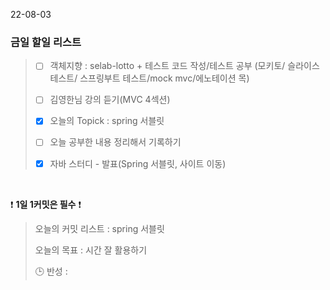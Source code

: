 22-08-03
### 금일 할일 리스트


> - [ ]  객체지향 : selab-lotto + 테스트 코드 작성/테스트 공부 (모키토/ 슬라이스테스트/ 스프링부트 테스트/mock mvc/에노테이션 목)
>
> - [ ]  김영한님 강의 듣기(MVC 4섹션)
>
> - [X]  오늘의 Topick : spring 서블릿
>
> - [ ]  오늘 공부한 내용 정리해서 기록하기
>
> - [X]  자바 스터디 - 발표(Spring 서블릿, 사이트 이동)
>


<br/>

❗ **1일 1커밋은 필수** ❗
> 오늘의 커밋 리스트 : spring 서블릿
>
> 오늘의 목표  : 시간 잘 활용하기
>
> 🕒 반성 :
>
>       

<br/>